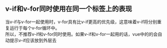 ## v-if和v-for同时使用在同一个标签上的表现
当v-if与v-for一起使用时，v-for具有比v-if更高的优先级，这意味着v-if将分别重复运行于每个v-for循环中。  
所以，不推荐v-if和v-for同时使用。如果v-if和v-for一起用的话，vue中的的会自动提示v-if应该放到外层去